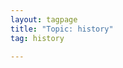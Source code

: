 ```yaml
---
layout: tagpage
title: "Topic: history"
tag: history

---
```

<!--stackedit_data:
eyJoaXN0b3J5IjpbLTE4Njc1NzU5MzBdfQ==
-->